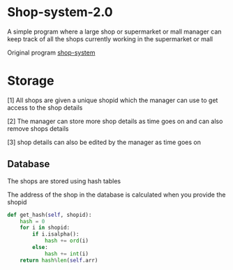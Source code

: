 # Shop-system-2.0

A simple program where a large shop or supermarket or mall manager can keep track of all the shops currently working in the supermarket or mall

Original program <a href="https://github.com/Building-Devs/shop-system">shop-system</a>

# Storage

[1] All shops are given a unique shopid which the manager can use to get access to the shop details

[2] The manager can store more shop details as time goes on and can also remove shops details

[3] shop details can also be edited by the manager as time goes on



## Database

The shops are stored using hash tables

The address of the shop in the database is calculated when you provide the shopid

```python
def get_hash(self, shopid):
    hash = 0
    for i in shopid:
        if i.isalpha():
            hash += ord(i)
        else:
            hash += int(i)
    return hash%len(self.arr)
```

